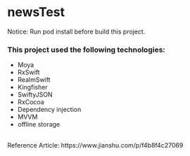 # newsTest
Notice: Run pod install before build this project.

### This project used the following technologies:
- Moya
- RxSwift
- RealmSwift
- Kingfisher
- SwiftyJSON
- RxCocoa
- Dependency injection
- MVVM
- offline storage

<br/>
Reference Article: https://www.jianshu.com/p/f4b8f4c27069
